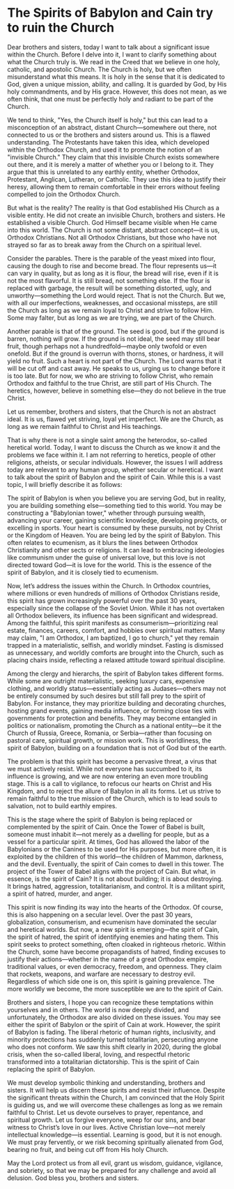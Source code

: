 # The Spirits of Babylon and Cain try to ruin the Church

Dear brothers and sisters, today I want to talk about a significant issue within the Church. Before I delve into it, I want to clarify something about what the Church truly is. We read in the Creed that we believe in one holy, catholic, and apostolic Church. The Church is holy, but we often misunderstand what this means. It is holy in the sense that it is dedicated to God, given a unique mission, ability, and calling. It is guarded by God, by His holy commandments, and by His grace. However, this does not mean, as we often think, that one must be perfectly holy and radiant to be part of the Church.

We tend to think, "Yes, the Church itself is holy," but this can lead to a misconception of an abstract, distant Church—somewhere out there, not connected to us or the brothers and sisters around us. This is a flawed understanding. The Protestants have taken this idea, which developed within the Orthodox Church, and used it to promote the notion of an "invisible Church." They claim that this invisible Church exists somewhere out there, and it is merely a matter of whether you or I belong to it. They argue that this is unrelated to any earthly entity, whether Orthodox, Protestant, Anglican, Lutheran, or Catholic. They use this idea to justify their heresy, allowing them to remain comfortable in their errors without feeling compelled to join the Orthodox Church.

But what is the reality? The reality is that God established His Church as a visible entity. He did not create an invisible Church, brothers and sisters. He established a visible Church. God Himself became visible when He came into this world. The Church is not some distant, abstract concept—it is us, Orthodox Christians. Not all Orthodox Christians, but those who have not strayed so far as to break away from the Church on a spiritual level.

Consider the parables. There is the parable of the yeast mixed into flour, causing the dough to rise and become bread. The flour represents us—it can vary in quality, but as long as it is flour, the bread will rise, even if it is not the most flavorful. It is still bread, not something else. If the flour is replaced with garbage, the result will be something distorted, ugly, and unworthy—something the Lord would reject. That is not the Church. But we, with all our imperfections, weaknesses, and occasional missteps, are still the Church as long as we remain loyal to Christ and strive to follow Him. Some may falter, but as long as we are trying, we are part of the Church.

Another parable is that of the ground. The seed is good, but if the ground is barren, nothing will grow. If the ground is not ideal, the seed may still bear fruit, though perhaps not a hundredfold—maybe only twofold or even onefold. But if the ground is overrun with thorns, stones, or hardness, it will yield no fruit. Such a heart is not part of the Church. The Lord warns that it will be cut off and cast away. He speaks to us, urging us to change before it is too late. But for now, we who are striving to follow Christ, who remain Orthodox and faithful to the true Christ, are still part of His Church. The heretics, however, believe in something else—they do not believe in the true Christ.

Let us remember, brothers and sisters, that the Church is not an abstract ideal. It is us, flawed yet striving, loyal yet imperfect. We are the Church, as long as we remain faithful to Christ and His teachings.

That is why there is not a single saint among the heterodox, so-called heretical world. Today, I want to discuss the Church as we know it and the problems we face within it. I am not referring to heretics, people of other religions, atheists, or secular individuals. However, the issues I will address today are relevant to any human group, whether secular or heretical. I want to talk about the spirit of Babylon and the spirit of Cain. While this is a vast topic, I will briefly describe it as follows:

The spirit of Babylon is when you believe you are serving God, but in reality, you are building something else—something tied to this world. You may be constructing a "Babylonian tower," whether through pursuing wealth, advancing your career, gaining scientific knowledge, developing projects, or excelling in sports. Your heart is consumed by these pursuits, not by Christ or the Kingdom of Heaven. You are being led by the spirit of Babylon. This often relates to ecumenism, as it blurs the lines between Orthodox Christianity and other sects or religions. It can lead to embracing ideologies like communism under the guise of universal love, but this love is not directed toward God—it is love for the world. This is the essence of the spirit of Babylon, and it is closely tied to ecumenism.

Now, let’s address the issues within the Church. In Orthodox countries, where millions or even hundreds of millions of Orthodox Christians reside, this spirit has grown increasingly powerful over the past 30 years, especially since the collapse of the Soviet Union. While it has not overtaken all Orthodox believers, its influence has been significant and widespread. Among the faithful, this spirit manifests as consumerism—prioritizing real estate, finances, careers, comfort, and hobbies over spiritual matters. Many may claim, "I am Orthodox, I am baptized, I go to church," yet they remain trapped in a materialistic, selfish, and worldly mindset. Fasting is dismissed as unnecessary, and worldly comforts are brought into the Church, such as placing chairs inside, reflecting a relaxed attitude toward spiritual discipline.

Among the clergy and hierarchs, the spirit of Babylon takes different forms. While some are outright materialistic, seeking luxury cars, expensive clothing, and worldly status—essentially acting as Judases—others may not be entirely consumed by such desires but still fall prey to the spirit of Babylon. For instance, they may prioritize building and decorating churches, hosting grand events, gaining media influence, or forming close ties with governments for protection and benefits. They may become entangled in politics or nationalism, promoting the Church as a national entity—be it the Church of Russia, Greece, Romania, or Serbia—rather than focusing on pastoral care, spiritual growth, or mission work. This is worldliness, the spirit of Babylon, building on a foundation that is not of God but of the earth.

The problem is that this spirit has become a pervasive threat, a virus that we must actively resist. While not everyone has succumbed to it, its influence is growing, and we are now entering an even more troubling stage. This is a call to vigilance, to refocus our hearts on Christ and His Kingdom, and to reject the allure of Babylon in all its forms. Let us strive to remain faithful to the true mission of the Church, which is to lead souls to salvation, not to build earthly empires.

This is the stage where the spirit of Babylon is being replaced or complemented by the spirit of Cain. Once the Tower of Babel is built, someone must inhabit it—not merely as a dwelling for people, but as a vessel for a particular spirit. At times, God has allowed the labor of the Babylonians or the Canines to be used for His purposes, but more often, it is exploited by the children of this world—the children of Mammon, darkness, and the devil. Eventually, the spirit of Cain comes to dwell in this tower. The project of the Tower of Babel aligns with the project of Cain. But what, in essence, is the spirit of Cain? It is not about building; it is about destroying. It brings hatred, aggression, totalitarianism, and control. It is a militant spirit, a spirit of hatred, murder, and anger.

This spirit is now finding its way into the hearts of the Orthodox. Of course, this is also happening on a secular level. Over the past 30 years, globalization, consumerism, and ecumenism have dominated the secular and heretical worlds. But now, a new spirit is emerging—the spirit of Cain, the spirit of hatred, the spirit of identifying enemies and hating them. This spirit seeks to protect something, often cloaked in righteous rhetoric. Within the Church, some have become propagandists of hatred, finding excuses to justify their actions—whether in the name of a great Orthodox empire, traditional values, or even democracy, freedom, and openness. They claim that rockets, weapons, and warfare are necessary to destroy evil. Regardless of which side one is on, this spirit is gaining prevalence. The more worldly we become, the more susceptible we are to the spirit of Cain.

Brothers and sisters, I hope you can recognize these temptations within yourselves and in others. The world is now deeply divided, and unfortunately, the Orthodox are also divided on these issues. You may see either the spirit of Babylon or the spirit of Cain at work. However, the spirit of Babylon is fading. The liberal rhetoric of human rights, inclusivity, and minority protections has suddenly turned totalitarian, persecuting anyone who does not conform. We saw this shift clearly in 2020, during the global crisis, when the so-called liberal, loving, and respectful rhetoric transformed into a totalitarian dictatorship. This is the spirit of Cain replacing the spirit of Babylon.

We must develop symbolic thinking and understanding, brothers and sisters. It will help us discern these spirits and resist their influence. Despite the significant threats within the Church, I am convinced that the Holy Spirit is guiding us, and we will overcome these challenges as long as we remain faithful to Christ. Let us devote ourselves to prayer, repentance, and spiritual growth. Let us forgive everyone, weep for our sins, and bear witness to Christ’s love in our lives. Active Christian love—not merely intellectual knowledge—is essential. Learning is good, but it is not enough. We must pray fervently, or we risk becoming spiritually alienated from God, bearing no fruit, and being cut off from His holy Church.

May the Lord protect us from all evil, grant us wisdom, guidance, vigilance, and sobriety, so that we may be prepared for any challenge and avoid all delusion. God bless you, brothers and sisters.

